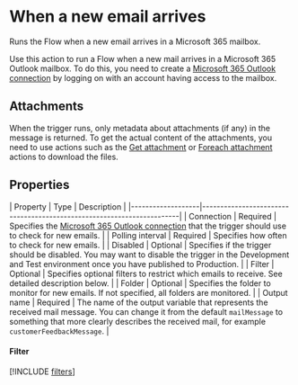 # When a new email arrives

Runs the Flow when a new email arrives in a Microsoft 365 mailbox.

Use this action to run a Flow when a new mail arrives in a Microsoft 365 Outlook mailbox. To do this, you need to create a [Microsoft 365 Outlook connection](../../actions/microsoft-365-outlook/outlook-connection.md) by logging on with an account having access to the mailbox.

## Attachments

When the trigger runs, only metadata about attachments (if any) in the message is returned. To get the actual content of the attachments, you need to use actions such as the [Get attachment](../../actions/microsoft-365-outlook/get-attachment.md) or [Foreach attachment](../../actions/microsoft-365-outlook/foreach-attachment.md) actions to download the files.

## Properties

<!--prettier-ignore-->
| Property          | Type      | Description                                               |
|-------------------|-----------------------------------------------------------------------|
| Connection        | Required  | Specifies the [Microsoft 365 Outlook connection](../../actions/microsoft-365-outlook/outlook-connection.md) that the trigger should use to check for new emails. |
| Polling interval  | Required  | Specifies how often to check for new emails.              |
| Disabled          | Optional  | Specifies if the trigger should be disabled. You may want to disable the trigger in the Development and Test environment once you have published to Production. |
| Filter            | Optional  | Specifies optional filters to restrict which emails to receive. See detailed description below. | 
| Folder            | Optional  | Specifies the folder to monitor for new emails. If not specified, all folders are monitored. |
| Output name       | Required  | The name of the output variable that represents the received mail message. You can change it from the default `mailMessage` to something that more clearly describes the received mail, for example `customerFeedbackMessage`. |

#### Filter

[!INCLUDE [filters](../../actions/microsoft-365-outlook/mail-filters-paragraph.md)]
